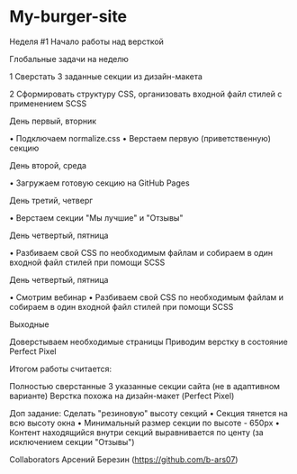 # My-burger-site
Неделя #1  Начало работы над версткой

Глобальные задачи на неделю

1 Сверстать 3 заданные секции из дизайн-макета

2 Сформировать структуру CSS, организовать входной файл стилей с применением SCSS


День первый, вторник

• Подключаем normalize.css
• Верстаем первую (приветственную) секцию

День второй, среда

• Загружаем готовую секцию на GitHub Pages

День третий, четверг

• Верстаем секции "Мы лучшие" и "Отзывы"

День четвертый, пятница

• Разбиваем свой CSS по необходимым файлам и собираем в один входной файл стилей при
помощи SCSS

День четвертый, пятница

• Смотрим вебинар
• Разбиваем свой CSS по необходимым файлам и собираем в один входной файл стилей при
помощи SCSS

Выходные

Доверстываем необходимые страницы
Приводим верстку в состояние Perfect Pixel


Итогом работы считается:

Полностью сверстанные 3 указанные секции сайта (не в адаптивном варианте)
Верстка похожа на дизайн-макет (Perfect Pixel)

Доп задание: Сделать "резиновую" высоту секций
• Секция тянется на всю высоту окна
• Минимальный размер секции по высоте - 650px
• Контент находящийся внутри секций выравнивается по центу (за исключением
секции "Отзывы")


Collaborators  Арсений Березин (https://github.com/b-ars07)
